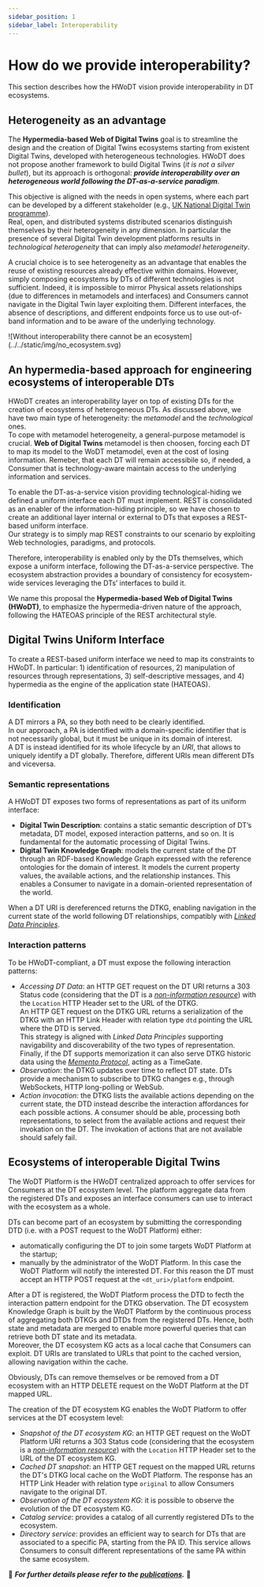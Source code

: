 ```yaml
---
sidebar_position: 1
sidebar_label: Interoperability
---
```


# How do we provide interoperability?
This section describes how the HWoDT vision provide interoperability in DT ecosystems.

## Heterogeneity as an advantage
The **Hypermedia-based Web of Digital Twins** goal is to streamline the design and the creation of Digital Twins ecosystems starting from existent Digital Twins, developed with heterogeneous technologies. HWoDT does not propose another framework to build Digital Twins (*it is not a silver bullet*), but its approach is orthogonal: ***provide interoperability over an heterogeneous world following the DT-as-a-service paradigm***.

This objective is aligned with the needs in open systems, where each part can be developed by a different stakeholder (e.g., [UK National Digital Twin programme](https://www.gov.uk/government/collections/the-national-digital-twin-programme-ndtp)). \
Real, open, and distributed systems distributed scenarios distinguish themselves by their heterogeneity in any dimension. In particular the presence of several Digital Twin development platforms results in *technological heterogeneity* that can imply also *metamodel heterogeneity*.

A crucial choice is to see heterogeneity as an advantage that enables the reuse of existing resources already effective within domains. However, simply composing ecosystems by DTs of different technologies is not sufficient. Indeed, it is impossible to mirror Physical assets relationships (due to differences in metamodels and interfaces) and Consumers cannot navigate in the Digital Twin layer exploiting them. Different interfaces, the absence of descriptions, and different endpoints force us to use out-of-band information and to be aware of the underlying technology.

<div className="row">
<div className="col col--3"></div>
<div className="text--center col">
  ![Without interoperability there cannot be an ecosystem](../../static/img/no_ecosystem.svg)
</div>
<div className="col col--3"></div>
</div>


## An hypermedia-based approach for engineering ecosystems of interoperable DTs
HWoDT creates an interoperability layer on top of existing DTs for the creation of ecosystems of heterogeneous DTs. As discussed above, we have two main type of heterogeneity: the *metamodel* and the *technological* ones. \
To cope with metamodel heterogeneity, a general-purpose metamodel is crucial. **Web of Digital Twins** metamodel is then choosen, forcing each DT to map its model to the WoDT metamodel, even at the cost of losing information. Remeber, that each DT will remain accessibile so, if needed, a Consumer that is technology-aware maintain access to the underlying information and services.

To enable the DT-as-a-service vision providing technological-hiding we defined a uniform interface each DT must implement. REST is consolidated as an enabler of the information-hiding principle, so we have chosen to create an additional layer internal or external to DTs that exposes a REST-based uniform interface. \
Our strategy is to simply map REST constraints to our scenario by exploiting Web technologies, paradigms, and protocols.

Therefore, interoperability is enabled only by the DTs themselves, which expose a uniform interface, following the DT-as-a-service perspective. The ecosystem abstraction provides a boundary of consistency for ecosystem-wide services leveraging the DTs’ interfaces to build it.

We name this proposal the **Hypermedia-based Web of Digital Twins (HWoDT)**, to emphasize the hypermedia-driven nature of the approach, following the HATEOAS principle of the REST architectural style.

## Digital Twins Uniform Interface
To create a REST-based uniform interface we need to map its constraints to HWoDT. In particular: 1) identification of resources, 2) manipulation of resources through representations, 3) self-descriptive messages, and 4) hypermedia as the engine of the application state (HATEOAS).

### Identification
A DT mirrors a PA, so they both need to be clearly identified. \
In our approach, a PA is identified with a domain-specific identifier that is not necessarily global, but it must be unique in its domain of interest. \
A DT is instead identified for its whole lifecycle by an *URI*, that allows to uniquely identify a DT globally. Therefore, different URIs mean different DTs and viceversa.

### Semantic representations
A HWoDT DT exposes two forms of representations as part of its uniform interface:
- **Digital Twin Description**: contains a static semantic description of DT’s metadata, DT model, exposed interaction patterns, and so on. It is fundamental for the automatic processing of Digital Twins.
- **Digital Twin Knowledge Graph**: models the current state of the DT through an RDF-based Knowledge Graph expressed with the reference ontologies for the domain of interest. It models the current property values, the available actions, and the relationship instances. This enables a Consumer to navigate in a domain-oriented representation of the world.

When a DT URI is dereferenced returns the DTKG, enabling navigation in the current state of the world following DT relationships, compatibly with [*Linked Data Principles*](https://www.w3.org/DesignIssues/LinkedData.html).

### Interaction patterns
To be HWoDT-compliant, a DT must expose the following interaction patterns:
- *Accessing DT Data*: an HTTP GET request on the DT URI returns a 303 Status code (considering that the DT is a [*non-information resource*](https://www.w3.org/TR/cooluris/)) with the `Location` HTTP Header set to the URL of the DTKG. \
An HTTP GET request on the DTKG URL returns a serialization of the DTKG with an HTTP Link Header with relation type `dtd` pointing the URL where the DTD is served. \
This strategy is aligned with *Linked Data Principles* supporting navigability and discoverability of the two types of representation. \
Finally, if the DT supports memorization it can also serve DTKG historic data using the [*Memento Protocol*](https://doi.org/10.17487/RFC7089), acting as a TimeGate.
- *Observation*: the DTKG updates over time to reflect DT state. DTs provide a mechanism to subscribe to DTKG changes e.g., through WebSockets, HTTP long-polling or WebSub.
- *Action invocation*: the DTKG lists the available actions depending on the current state, the DTD instead describe the interaction affordances for each possible actions. A consumer should be able, processing both representations, to select from the available actions and request their invokation on the DT. The invokation of actions that are not available should safely fail.


## Ecosystems of interoperable Digital Twins
The WoDT Platform is the HWoDT centralized approach to offer services for Consumers at the DT ecosystem level. The platform aggregate data from the registered DTs and exposes an interface consumers can use to interact with the ecosystem as a whole.

DTs can become part of an ecosystem by submitting the corresponding DTD (i.e. with a POST request to the WoDT Platform) either:
- automatically configuring the DT to join some targets WoDT Platform at the startup;
- manually by the administrator of the WoDT Platform. In this case the WoDT Platform will notify the interested DT. For this reason the DT must accept an HTTP POST request at the `<dt_uri>/platform` endpoint.

After a DT is registered, the WoDT Platform process the DTD to fecth the interaction pattern endpoint for the DTKG observation.
The DT ecosystem Knowledge Graph is built by the WoDT Platform by the continuous process of aggregating both DTKGs and DTDs from the registered DTs. Hence, both state and metadata are merged to enable more powerful queries that can retrieve both DT state and its metadata. \
Moreover, the DT ecosystem KG acts as a local cache that Consumers can exploit. DT URIs are translated to URLs that point to the cached version, allowing navigation within the cache.

Obviously, DTs can remove themselves or be removed from a DT ecosystem with an HTTP DELETE request on the WoDT Platform at the DT mapped URL.

The creation of the DT ecosystem KG enables the WoDT Platform to offer services at the DT ecosystem level:
- *Snapshot of the DT ecosystem KG*: an HTTP GET request on the WoDT Platform URI returns a 303 Status code (considering that the ecosystem is a [*non-information resource*](https://www.w3.org/TR/cooluris/)) with the `Location` HTTP Header set to the URL of the DT ecosystem KG.
- *Cached DT snapshot*: an HTTP GET request on the mapped URL returns the DT's DTKG local cache on the WoDT Platform. The response has an HTTP Link Header with relation type `original` to allow Consumers navigate to the original DT.
- *Observation of the DT ecosystem KG*: it is possible to observe the evolution of the DT ecosystem KG.
- *Catalog service*: provides a catalog of all currently registered DTs to the ecosystem. 
- *Directory service*: provides an efficient way to search for DTs that are associated to a specific PA, starting from the PA ID. This service allows Consumers to consult different representations of
the same PA within the same ecosystem.



:page_facing_up: ***For further details please refer to the [publications](https://web-of-digital-twins.github.io/academia/).*** :page_facing_up:
